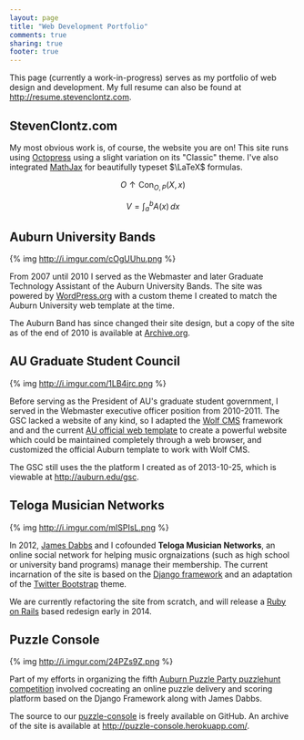 ```yaml
---
layout: page
title: "Web Development Portfolio"
comments: true
sharing: true
footer: true
---
```


This page (currently a work-in-progress) serves as my portfolio of web design and development. My full resume can also be found at <http://resume.stevenclontz.com>.

## StevenClontz.com

My most obvious work is, of course, the website you are on! This site runs using [Octopress](http://octopress.org/) using a slight variation on its "Classic" theme. I've also integrated [MathJax](http://www.mathjax.org/) for beautifully typeset $\LaTeX$ formulas.

$$ O \uparrow \text{Con}_{O,P}(X,x) $$

$$ V = \int_a^b A(x)\,dx $$

## Auburn University Bands

{% img http://i.imgur.com/cOgUUhu.png %}

From 2007 until 2010 I served as the Webmaster and later Graduate Technology Assistant of the Auburn University Bands. The site was powered by [WordPress.org](http://wordpress.org/) with a custom theme I created to match the Auburn University web template at the time.

The Auburn Band has since changed their site design, but a copy of the site as of the end of 2010 is available at [Archive.org](https://web.archive.org/web/20101231000533/http://band.auburn.edu/).

## AU Graduate Student Council

{% img http://i.imgur.com/1LB4jrc.png %}

Before serving as the President of AU's graduate student government, I served in the Webmaster executive officer position from 2010-2011. The GSC lacked a website of any kind, so I adapted the [Wolf CMS](http://www.wolfcms.org/) framework and and the current [AU official web template](http://www.auburn.edu/template/) to create a powerful website which could be maintained completely through a web browser, and customized the official Auburn template to work with Wolf CMS.

The GSC still uses the the platform I created as of 2013-10-25, which is viewable at <http://auburn.edu/gsc>.

## Teloga Musician Networks

{% img http://i.imgur.com/mISPIsL.png %}

In 2012, [James Dabbs](http://www.jdabbs.com) and I cofounded **Teloga Musician Networks**, an online social network for helping music orgnaizations (such as high school or university band programs) manage their membership. The current incarnation of the site is based on the [Django framework](https://www.djangoproject.com/) and an adaptation of the [Twitter Bootstrap](http://twitter.github.com/bootstrap/) theme.

We are currently refactoring the site from scratch, and will release a [Ruby on Rails](http://rubyonrails.org/) based redesign early in 2014.

## Puzzle Console

{% img http://i.imgur.com/24PZs9Z.png %}

Part of my efforts in organizing the fifth [Auburn Puzzle Party puzzlehunt competition](http://auburnpuzzleparty.wikia.com/wiki/APP5) involved cocreating an online puzzle delivery and scoring platform based on the Django Framework along with James Dabbs.

The source to our [puzzle-console](https://github.com/jamesdabbs/puzzle-console) is freely available on GitHub. An archive of the site is available at <http://puzzle-console.herokuapp.com/>.